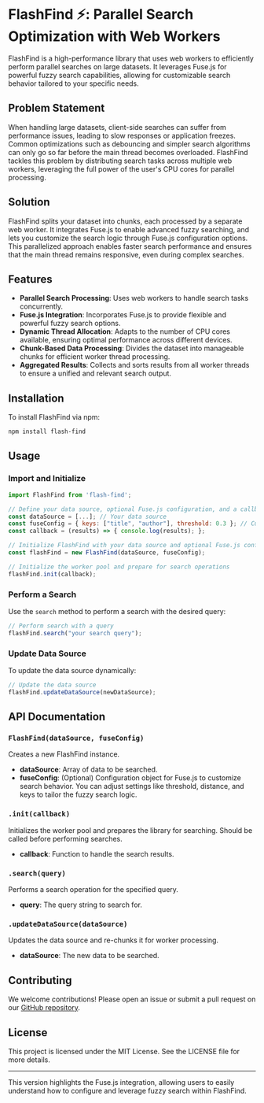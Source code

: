 # FlashFind ⚡: Parallel Search Optimization with Web Workers

FlashFind is a high-performance library that uses web workers to efficiently perform parallel searches on large datasets. It leverages Fuse.js for powerful fuzzy search capabilities, allowing for customizable search behavior tailored to your specific needs.

## Problem Statement

When handling large datasets, client-side searches can suffer from performance issues, leading to slow responses or application freezes. Common optimizations such as debouncing and simpler search algorithms can only go so far before the main thread becomes overloaded. FlashFind tackles this problem by distributing search tasks across multiple web workers, leveraging the full power of the user's CPU cores for parallel processing.

## Solution

FlashFind splits your dataset into chunks, each processed by a separate web worker. It integrates Fuse.js to enable advanced fuzzy searching, and lets you customize the search logic through Fuse.js configuration options. This parallelized approach enables faster search performance and ensures that the main thread remains responsive, even during complex searches.

## Features

- **Parallel Search Processing**: Uses web workers to handle search tasks concurrently.
- **Fuse.js Integration**: Incorporates Fuse.js to provide flexible and powerful fuzzy search options.
- **Dynamic Thread Allocation**: Adapts to the number of CPU cores available, ensuring optimal performance across different devices.
- **Chunk-Based Data Processing**: Divides the dataset into manageable chunks for efficient worker thread processing.
- **Aggregated Results**: Collects and sorts results from all worker threads to ensure a unified and relevant search output.

## Installation

To install FlashFind via npm:

```bash
npm install flash-find
```

## Usage

### Import and Initialize

```javascript
import FlashFind from 'flash-find';

// Define your data source, optional Fuse.js configuration, and a callback function to handle search results
const dataSource = [...]; // Your data source
const fuseConfig = { keys: ["title", "author"], threshold: 0.3 }; // Custom Fuse.js configuration
const callback = (results) => { console.log(results); };

// Initialize FlashFind with your data source and optional Fuse.js configuration
const flashFind = new FlashFind(dataSource, fuseConfig);

// Initialize the worker pool and prepare for search operations
flashFind.init(callback);
```

### Perform a Search

Use the `search` method to perform a search with the desired query:

```javascript
// Perform search with a query
flashFind.search("your search query");
```

### Update Data Source

To update the data source dynamically:

```javascript
// Update the data source
flashFind.updateDataSource(newDataSource);
```

## API Documentation

### `FlashFind(dataSource, fuseConfig)`

Creates a new FlashFind instance.

- **dataSource**: Array of data to be searched.
- **fuseConfig**: (Optional) Configuration object for Fuse.js to customize search behavior. You can adjust settings like threshold, distance, and keys to tailor the fuzzy search logic.

### `.init(callback)`

Initializes the worker pool and prepares the library for searching. Should be called before performing searches.

- **callback**: Function to handle the search results.

### `.search(query)`

Performs a search operation for the specified query.

- **query**: The query string to search for.

### `.updateDataSource(dataSource)`

Updates the data source and re-chunks it for worker processing.

- **dataSource**: The new data to be searched.

## Contributing

We welcome contributions! Please open an issue or submit a pull request on our [GitHub repository](https://github.com/your-repo-link).

## License

This project is licensed under the MIT License. See the LICENSE file for more details.

---

This version highlights the Fuse.js integration, allowing users to easily understand how to configure and leverage fuzzy search within FlashFind.
